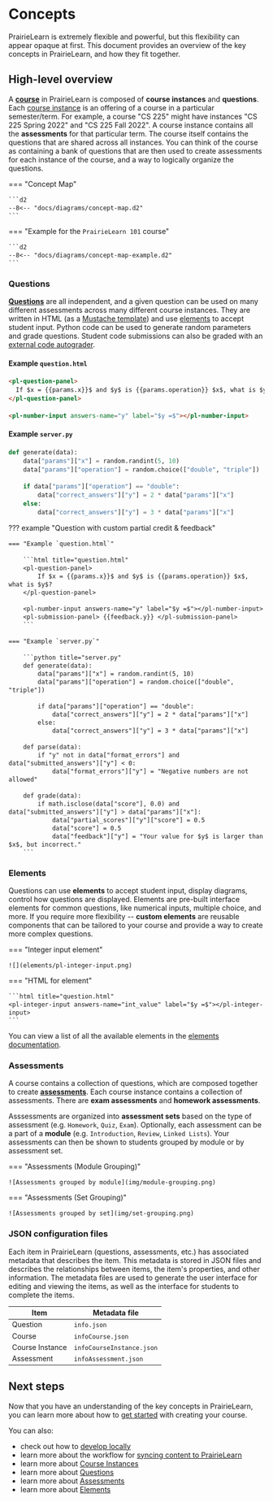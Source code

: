 # Concepts

PrairieLearn is extremely flexible and powerful, but this flexibility can appear opaque at first. This document provides an overview of the key concepts in PrairieLearn, and how they fit together.

## High-level overview

A [**course**](./course.md) in PrairieLearn is composed of **course instances** and **questions**. Each [course instance](./courseInstance.md) is an offering of a course in a particular semester/term. For example, a course "CS 225" might have instances "CS 225 Spring 2022" and "CS 225 Fall 2022". A course instance contains all the **assessments** for that particular term. The course itself contains the questions that are shared across all instances. You can think of the course as containing a bank of questions that are then used to create assessments for each instance of the course, and a way to logically organize the questions.

=== "Concept Map"

    ```d2
    --8<-- "docs/diagrams/concept-map.d2"
    ```

=== "Example for the `PrairieLearn 101` course"

    ```d2
    --8<-- "docs/diagrams/concept-map-example.d2"
    ```

### Questions

[**Questions**](./question.md) are all independent, and a given question can be used on many different assessments across many different course instances. They are written in HTML (as a [Mustache template](https://mustache.github.io/mustache.5.html)) and use [elements](./elements.md) to accept student input. Python code can be used to generate random parameters and grade questions. Student code submissions can also be graded with an [external code autograder](./externalGrading.md).

#### Example `question.html`

```html title="question.html"
<pl-question-panel>
  If $x = {{params.x}}$ and $y$ is {{params.operation}} $x$, what is $y$?
</pl-question-panel>

<pl-number-input answers-name="y" label="$y =$"></pl-number-input>
```

#### Example `server.py`

```python title="server.py"
def generate(data):
    data["params"]["x"] = random.randint(5, 10)
    data["params"]["operation"] = random.choice(["double", "triple"])

    if data["params"]["operation"] == "double":
        data["correct_answers"]["y"] = 2 * data["params"]["x"]
    else:
        data["correct_answers"]["y"] = 3 * data["params"]["x"]
```

??? example "Question with custom partial credit & feedback"

    === "Example `question.html`"

        ```html title="question.html"
        <pl-question-panel>
            If $x = {{params.x}}$ and $y$ is {{params.operation}} $x$, what is $y$?
        </pl-question-panel>

        <pl-number-input answers-name="y" label="$y =$"></pl-number-input>
        <pl-submission-panel> {{feedback.y}} </pl-submission-panel>
        ```

    === "Example `server.py`"

        ```python title="server.py"
        def generate(data):
            data["params"]["x"] = random.randint(5, 10)
            data["params"]["operation"] = random.choice(["double", "triple"])

            if data["params"]["operation"] == "double":
                data["correct_answers"]["y"] = 2 * data["params"]["x"]
            else:
                data["correct_answers"]["y"] = 3 * data["params"]["x"]

        def parse(data):
            if "y" not in data["format_errors"] and data["submitted_answers"]["y"] < 0:
                data["format_errors"]["y"] = "Negative numbers are not allowed"

        def grade(data):
            if math.isclose(data["score"], 0.0) and data["submitted_answers"]["y"] > data["params"]["x"]:
                data["partial_scores"]["y"]["score"] = 0.5
                data["score"] = 0.5
                data["feedback"]["y"] = "Your value for $y$ is larger than $x$, but incorrect."
        ```

### Elements

Questions can use **elements** to accept student input, display diagrams, control how questions are displayed. Elements are pre-built interface elements for common questions, like numerical inputs, multiple choice, and more. If you require more flexibility -- **custom elements** are reusable components that can be tailored to your course and provide a way to create more complex questions.

=== "Integer input element"

    ![](elements/pl-integer-input.png)

=== "HTML for element"

    ```html title="question.html"
    <pl-integer-input answers-name="int_value" label="$y =$"></pl-integer-input>
    ```

You can view a list of all the available elements in the [elements documentation](./elements.md).

### Assessments

A course contains a collection of questions, which are composed together to create [**assessments**](./assessment/index.md). Each course instance contains a collection of assessments. There are **exam assessments** and **homework assessments**.

Asssessments are organized into **assessment sets** based on the type of assessment (e.g. `Homework`, `Quiz`, `Exam`). Optionally, each assessment can be a part of a **module** (e.g. `Introduction`, `Review`, `Linked Lists`). Your assessments can then be shown to students grouped by module or by assessment set.

=== "Assessments (Module Grouping)"

    ![Assessments grouped by module](img/module-grouping.png)

=== "Assessments (Set Grouping)"

    ![Assessments grouped by set](img/set-grouping.png)

### JSON configuration files

Each item in PrairieLearn (questions, assessments, etc.) has associated metadata that describes the item. This metadata is stored in JSON files and describes the relationships between items, the item's properties, and other information. The metadata files are used to generate the user interface for editing and viewing the items, as well as the interface for students to complete the items.

| Item            | Metadata file             |
| --------------- | ------------------------- |
| Question        | `info.json`               |
| Course          | `infoCourse.json`         |
| Course Instance | `infoCourseInstance.json` |
| Assessment      | `infoAssessment.json`     |

## Next steps

Now that you have an understanding of the key concepts in PrairieLearn, you can learn more about how to [get started](./getStarted.md) with creating your course.

You can also:

- check out how to [develop locally](./installing.md)
- learn more about the workflow for [syncing content to PrairieLearn](./sync.md)
- learn more about [Course Instances](./courseInstance.md)
- learn more about [Questions](./question.md)
- learn more about [Assessments](./assessment/index.md)
- learn more about [Elements](./elements.md)
